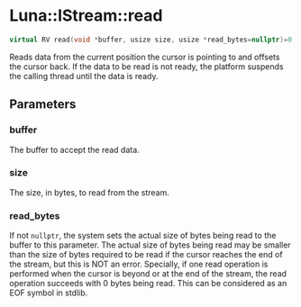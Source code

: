 # Luna::IStream::read

```c++
virtual RV read(void *buffer, usize size, usize *read_bytes=nullptr)=0
```

Reads data from the current position the cursor is pointing to and offsets the cursor back. If the data to be read is not ready, the platform suspends the calling thread until the data is ready. 

## Parameters
### buffer
The buffer to accept the read data. 

### size
The size, in bytes, to read from the stream. 

### read_bytes
If not `nullptr`, the system sets the actual size of bytes being read to the buffer to this parameter. The actual size of bytes being read may be smaller than the size of bytes required to be read if the cursor reaches the end of the stream, but this is NOT an error. Specially, if one read operation is performed when the cursor is beyond or at the end of the stream, the read operation succeeds with 0 bytes being read. This can be considered as an EOF symbol in stdlib. 

